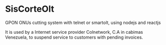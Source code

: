 # SisCorteOlt

GPON ONUs cutting system with telnet or smartolt, using nodejs and reactjs

It is used by a Internet service provider Colnetwork, C.A in cabimas Venezuela, to suspend service to customers with pending invoices.
